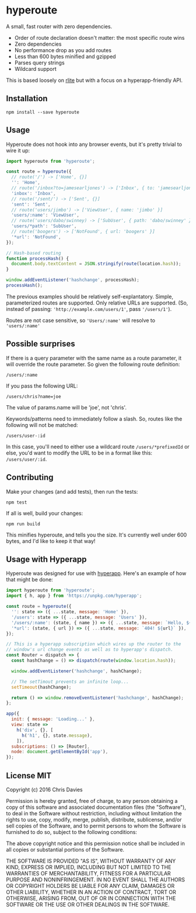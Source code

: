 # hyperoute

A small, fast router with zero dependencies.

- Order of route declaration doesn't matter: the most specific route wins
- Zero dependencies
- No performance drop as you add routes
- Less than 600 bytes minified and gzipped
- Parses query strings
- Wildcard support

This is based loosely on [rlite](https://github.com/chrisdavies/rlite) but with a focus on a hyperapp-friendly API.

## Installation

`npm install --save hyperoute`

## Usage

Hyperoute does not hook into any browser events, but it's pretty trivial to wire it up:

```js
import hyperoute from 'hyperoute';

const route = hyperoute({
  // route('/') -> ['Home', {}]
  '': 'Home',
  // route('/inbox?to=jamesearljones') -> ['Inbox', { to: 'jamesearljones' }]
  'inbox': 'Inbox',
  // route('/sent/') -> ['Sent', {}]
  'sent': 'Sent',
  // route('users/jimbo') -> ['ViewUser', { name: 'jimbo' }]
  'users/:name': 'ViewUser',
  // route('users/dabo/swinney) -> ['SubUser', { path: 'dabo/swinney' }]
  'users/*path': 'SubUser',
  // route('boogers') -> ['NotFound', { url: 'boogers' }]
  '*url': 'NotFound',
});

// Hash-based routing
function processHash() {
  document.body.textContent = JSON.stringify(route(location.hash));
}

window.addEventListener('hashchange', processHash);
processHash();
```

The previous examples should be relatively self-explantatory. Simple, parameterized routes are supported. Only relative URLs are supported. (So, instead of passing: `'http://example.com/users/1'`, pass `'/users/1'`).

Routes are not case sensitive, so `'Users/:name'` will resolve to `'users/:name'`

## Possible surprises

If there is a query parameter with the same name as a route parameter, it will override the route parameter. So given the following route definition:

    /users/:name

If you pass the following URL:

    /users/chris?name=joe

The value of params.name will be 'joe', not 'chris'.

Keywords/patterns need to immediately follow a slash. So, routes like the following will not be matched:

    /users/user-:id

In this case, you'll need to either use a wildcard route `/users/*prefixedId` or else, you'd want to modify the URL to be in a format like this: `/users/user/:id`.


## Contributing

Make your changes (and add tests), then run the tests:

    npm test

If all is well, build your changes:

    npm run build

This minifies hyperoute, and tells you the size. It's currently well under 600 bytes, and I'd like to keep it that way!


## Usage with Hyperapp

Hyperoute was designed for use with [hyperapp](https://github.com/JorgeBucaran/hyperapp). Here's an example of how that might be done:

```js
import hyperoute from 'hyperoute';
import { h, app } from 'https://unpkg.com/hyperapp';

const route = hyperoute({
  '': state => ({ ...state, message: 'Home' }),
  '/users': state => ({ ...state, message: 'Users' }),
  '/users/:name': (state, { name }) => ({ ...state, message: `Hello, ${name}` }),
  '*url': (state, { url }) => ({ ...state, message: `404! ${url}` }),
});

// This is a hyperapp subscription which wires up the router to the
// window's url change events as well as to hyperapp's dispatch.
const Router = dispatch => {
  const hashChange = () => dispatch(route(window.location.hash));

  window.addEventListener('hashchange', hashChange);

  // The setTimout prevents an infinite loop...
  setTimeout(hashChange);

  return () => window.removeEventListener('hashchange', hashChange);
};

app({
  init: { message: 'Loading...' },
  view: state =>
    h('div', {}, [
      h('h1', {}, state.message),
    ]),
  subscriptions: () => [Router],
  node: document.getElementById('app'),
});
```

## License MIT

Copyright (c) 2016 Chris Davies

Permission is hereby granted, free of charge, to any person
obtaining a copy of this software and associated documentation
files (the "Software"), to deal in the Software without
restriction, including without limitation the rights to use,
copy, modify, merge, publish, distribute, sublicense, and/or sell
copies of the Software, and to permit persons to whom the
Software is furnished to do so, subject to the following
conditions:

The above copyright notice and this permission notice shall be
included in all copies or substantial portions of the Software.

THE SOFTWARE IS PROVIDED "AS IS", WITHOUT WARRANTY OF ANY KIND,
EXPRESS OR IMPLIED, INCLUDING BUT NOT LIMITED TO THE WARRANTIES
OF MERCHANTABILITY, FITNESS FOR A PARTICULAR PURPOSE AND
NONINFRINGEMENT. IN NO EVENT SHALL THE AUTHORS OR COPYRIGHT
HOLDERS BE LIABLE FOR ANY CLAIM, DAMAGES OR OTHER LIABILITY,
WHETHER IN AN ACTION OF CONTRACT, TORT OR OTHERWISE, ARISING
FROM, OUT OF OR IN CONNECTION WITH THE SOFTWARE OR THE USE OR
OTHER DEALINGS IN THE SOFTWARE.
